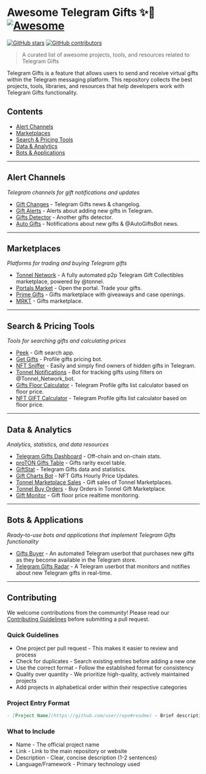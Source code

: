 # Awesome Telegram Gifts ✨🎁 [![Awesome](https://awesome.re/badge.svg)](https://awesome.re)

[![GitHub stars](https://img.shields.io/github/stars/ilyaqznetsow/awesome-telegram-gifts.svg?style=social&label=Star)](https://github.com/ilyaqznetsow/awesome-telegram-gifts)
[![GitHub contributors](https://img.shields.io/github/contributors/ilyaqznetsow/awesome-telegram-gifts.svg)](https://github.com/ilyaqznetsow/awesome-telegram-gifts/graphs/contributors)

> A curated list of awesome projects, tools, and resources related to Telegram Gifts

Telegram Gifts is a feature that allows users to send and receive virtual gifts within the Telegram messaging platform. This repository collects the best projects, tools, libraries, and resources that help developers work with Telegram Gifts functionality.

## Contents

- [Alert Channels](#alert-channels)
- [Marketplaces](#marketplaces)
- [Search & Pricing Tools](#search--pricing-tools)
- [Data & Analytics](#data--analytics)
- [Bots & Applications](#bots--applications)

---

## Alert Channels

*Telegram channels for gift notifications and updates*

- [Gift Changes](https://t.me/GiftChanges) - Telegram Gifts news & changelog.
- [Gift Alerts](https://t.me/Gift_alerts) - Alerts about adding new gifts in Telegram.
- [Gifts Detector](https://t.me/gifts_detector) - Another gifts detector.
- [Auto Gifts](https://t.me/auto_gifts) - Notifications about new gifts & @AutoGiftsBot news.

---

## Marketplaces

*Platforms for trading and buying Telegram gifts*

- [Tonnel Network](https://t.me/Tonnel_Network_bot) - A fully automated p2p Telegram Gift Collectibles marketplace, powered by @tonnel.
- [Portals Market](https://t.me/portals) - Open the portal. Trade your gifts.
- [Prime Gifts](https://t.me/primegiftsbot) - Gifts marketplace with giveaways and case openings.
- [MRKT](https://t.me/mrkt) - Gifts marketplace.

---

## Search & Pricing Tools

*Tools for searching gifts and calculating prices*

- [Peek](https://peek.tg/search) - Gift search app.
- [Get Gifts](https://t.me/getSendGiftsProBot) - Profile gifts pricing bot.
- [NFT Sniffer](https://t.me/NFTSnifferBot) - Easily and simply find owners of hidden gifts in Telegram.
- [Tonnel Notifications](https://t.me/tonnel_notifications_bot) - Bot for tracking gifts using filters on @Tonnel_Network_bot.
- [Gifts Floor Calculator](https://t.me/giftsfloorbot) - Telegram Profile gifts list calculator based on floor price.
- [NFT GIFT Calculator](https://t.me/PriceNFTbot) - Telegram Profile gifts list calculator based on floor price.

---

## Data & Analytics

*Analytics, statistics, and data resources*

- [Telegram Gifts Dashboard](https://dune.com/rdmcd/telegram-gifts) - Off-chain and on-chain stats.
- [proTON Gifts Table](https://docs.google.com/spreadsheets/d/1gwVuBxEJmGUh7C25dXnfaPQ9r7KPZt5hRdUu7Ofavrs/edit?gid=801646152#gid=801646152) - Gifts rarity excel table.
- [GiftStat](https://giftstat.com/) - Telegram Gifts data and statistics.
- [Gift Charts Bot](https://t.me/gift_charts_bot) - NFT Gifts Hourly Price Updates.
- [Tonnel Marketplace Sales](https://t.me/GiftNotification) - Gift sales of Tonnel Marketplaces.
- [Tonnel Buy Orders](https://t.me/TonnelOrder) - Buy Orders in Tonnel Gift Marketplace.
- [Gift Monitor](https://t.me/GiftMonitor) - Gift floor price realtime monitoring.

---

## Bots & Applications

*Ready-to-use bots and applications that implement Telegram Gifts functionality*

- [Gifts Buyer](https://github.com/bohd4nx/Gifts-Buyer#readme) - An automated Telegram userbot that purchases new gifts as they become available in the Telegram store.
- [Telegram Gifts Radar](https://github.com/maxktz/telegram-gifts-radar#readme) - A Telegram userbot that monitors and notifies about new Telegram gifts in real-time.

---

## Contributing

We welcome contributions from the community! Please read our [Contributing Guidelines](CONTRIBUTING.md) before submitting a pull request.

### Quick Guidelines

- One project per pull request - This makes it easier to review and process
- Check for duplicates - Search existing entries before adding a new one
- Use the correct format - Follow the established format for consistency
- Quality over quantity - We prioritize high-quality, actively maintained projects
- Add projects in alphabetical order within their respective categories

### Project Entry Format

```markdown
- [Project Name](https://github.com/user/repo#readme) - Brief description of what the project does. `Language/Framework`
```

### What to Include

- Name - The official project name
- Link - Link to the main repository or website
- Description - Clear, concise description (1-2 sentences)
- Language/Framework - Primary technology used
